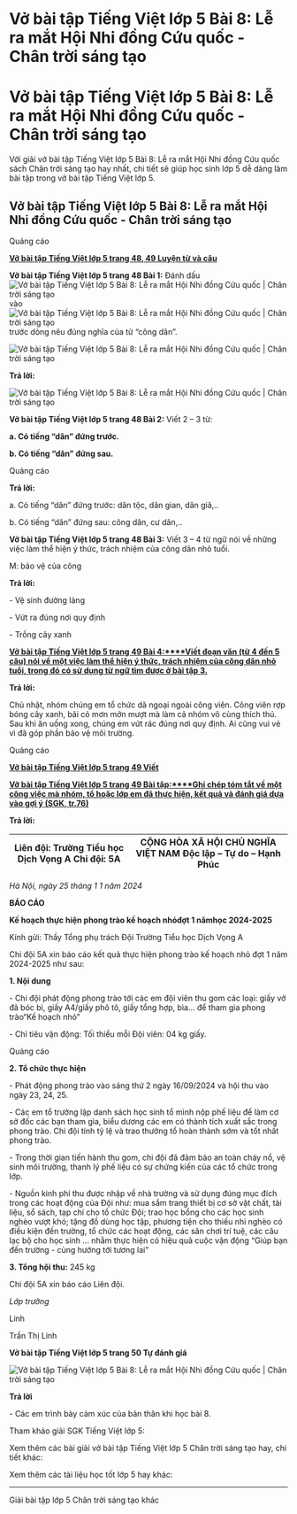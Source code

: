 # Vở bài tập Tiếng Việt lớp 5 Bài 8: Lễ ra mắt Hội Nhi đồng Cứu quốc - Chân trời sáng tạo

# Vở bài tập Tiếng Việt lớp 5 Bài 8: Lễ ra mắt Hội Nhi đồng Cứu quốc - Chân trời sáng tạo

Với giải vở bài tập Tiếng Việt lớp 5 Bài 8: Lễ ra mắt Hội Nhi đồng Cứu quốc sách Chân trời sáng tạo hay nhất, chi tiết sẽ giúp học sinh lớp 5 dễ dàng làm bài tập trong vở bài tập Tiếng Việt lớp 5.

## Vở bài tập Tiếng Việt lớp 5 Bài 8: Lễ ra mắt Hội Nhi đồng Cứu quốc - Chân trời sáng tạo

Quảng cáo

[**Vở bài tập Tiếng Việt lớp 5 trang 48, 49 Luyện từ và câu**](https://vietjack.com/vbt-tieng-viet-5-ct/luyen-tu-va-cau-trang-48-vbt-tieng-viet-5-tap-1.jsp)

**Vở bài tập Tiếng Việt lớp 5 trang 48 Bài 1:** Đánh dấu ![Vở bài tập Tiếng Việt lớp 5 Bài 8: Lễ ra mắt Hội Nhi đồng Cứu quốc | Chân trời sáng tạo](https://vietjack.com/vbt-tieng-viet-5-ct/images/bai-8-le-ra-mat-hoi-nhi-dong-cuu-quoc.PNG) vào ![Vở bài tập Tiếng Việt lớp 5 Bài 8: Lễ ra mắt Hội Nhi đồng Cứu quốc | Chân trời sáng tạo](https://vietjack.com/vbt-tieng-viet-5-ct/images/bai-8-le-ra-mat-hoi-nhi-dong-cuu-quoc-1.PNG) trước dòng nêu đúng nghĩa của từ “công dân”.

![Vở bài tập Tiếng Việt lớp 5 Bài 8: Lễ ra mắt Hội Nhi đồng Cứu quốc | Chân trời sáng tạo](https://vietjack.com/vbt-tieng-viet-5-ct/images/bai-8-le-ra-mat-hoi-nhi-dong-cuu-quoc-2.PNG)

**Trả lời:**

![Vở bài tập Tiếng Việt lớp 5 Bài 8: Lễ ra mắt Hội Nhi đồng Cứu quốc | Chân trời sáng tạo](https://vietjack.com/vbt-tieng-viet-5-ct/images/bai-8-le-ra-mat-hoi-nhi-dong-cuu-quoc-3.PNG)

**Vở bài tập Tiếng Việt lớp 5 trang 48 Bài 2:** Viết 2 – 3 từ:

**a. Có tiếng “dân” đứng trước.**

**b. Có tiếng “dân” đứng sau.**

Quảng cáo

**Trả lời:**

a. Có tiếng “dân” đứng trước: dân tộc, dân gian, dân giã,..

b. Có tiếng “dân” đứng sau: công dân, cư dân,..

**Vở bài tập Tiếng Việt lớp 5 trang 48 Bài 3:** Viết 3 – 4 từ ngữ nói về những việc làm thể hiện ý thức, trách nhiệm của công dân nhỏ tuổi.

M: bảo vệ của công

**Trả lời:**

\- Vệ sinh đường làng

\- Vứt ra đúng nơi quy định

\- Trồng cây xanh

[**Vở bài tập Tiếng Việt lớp 5 trang 49 Bài 4:****Viết đoạn văn (từ 4 đến 5 câu) nói về một việc làm thể hiện ý thức, trách nhiệm của công dân nhỏ tuổi, trong đó có sử dụng từ ngữ tìm được ở bài tập 3.**](https://vietjack.com/vbt-tieng-viet-5-ct/viet-doan-van-noi-ve-mot-viec-lam-the-hien-y-thuc-vm.jsp)

**Trả lời:**

Chủ nhật, nhóm chúng em tổ chức dã ngoại ngoài công viên. Công viên rợp bóng cây xanh, bãi cỏ mơn mởn mượt mà làm cả nhóm vô cùng thích thú. Sau khi ăn uống xong, chúng em vứt rác đúng nơi quy định. Ai cũng vui vẻ vì đã góp phần bảo vệ môi trường.

Quảng cáo

[**Vở bài tập Tiếng Việt lớp 5 trang 49 Viết**](https://vietjack.com/vbt-tieng-viet-5-ct/viet-trang-49-vbt-tieng-viet-5-tap-1.jsp)

[**Vở bài tập Tiếng Việt lớp 5 trang 49 Bài tập:****Ghi chép tóm tắt về một công việc mà nhóm, tổ hoặc lớp em đã thực hiện, kết quả và đánh giá dựa vào gợi ý (SGK, tr.76)**](https://vietjack.com/vbt-tieng-viet-5-ct/ghi-chep-tom-tat-ve-mot-cong-viec-ma-nhom-to-hoac-lop-vm.jsp)

**Trả lời:**

Liên đội: **Trường Tiểu học** **Dịch Vọng A** Chi đội: 5A |  **CỘNG HÒA XÃ HỘI CHỦ NGHĨA VIỆT NAM** Độc lập – Tự do – Hạnh Phúc  
---|---  
  
_Hà Nội, ngày 25 tháng 1_ _1 năm 2024_

**BÁO CÁO**

**Kế hoạch thực hiện phong trào kế hoạch nhỏ****đợt 1 năm****học 202****4-202****5**

Kính gửi: Thầy Tổng phụ trách Đội Trường Tiểu học Dịch Vọng A

Chi đội 5A xin báo cáo kết quả thực hiện phong trào kế hoạch nhỏ đợt 1 năm 2024-2025 như sau:

**1\. Nội dung**

\- Chi đội phát động phong trào tới các em đội viên thu gom các loại: giấy vở đã bóc bì, giấy A4/giấy phô tô, giấy tổng hợp, bìa... để tham gia phong trào“Kế hoạch nhỏ”

\- Chỉ tiêu vận động: Tối thiểu mỗi Đội viên: 04 kg giấy.

Quảng cáo

**2\. Tổ chức thực hiện**

\- Phát động phong trào vào sáng thứ 2 ngày 16/09/2024 và hội thu vào ngày 23, 24, 25.

\- Các em tổ trưởng lập danh sách học sinh tổ mình nộp phế liệu để làm cơ sở đốc các bạn tham gia, biểu dương các em có thành tích xuất sắc trong phong trào. Chi đội tính tỷ lệ và trao thưởng tổ hoàn thành sớm và tốt nhất phong trào.

\- Trong thời gian tiến hành thu gom, chi đội đã đảm bảo an toàn cháy nổ, vệ sinh môi trường, thanh lý phế liệu có sự chứng kiến của các tổ chức trong lớp.

\- Nguồn kinh phí thu được nhập về nhà trường và sử dụng đúng mục đích trong các hoạt động của Đội như: mua sắm trang thiết bị cơ sở vật chất, tài liệu, sổ sách, tạp chí cho tổ chức Đội; trao học bổng cho các học sinh nghèo vượt khó; tặng đồ dùng học tập, phương tiện cho thiếu nhi nghèo có điều kiện đến trường, tổ chức các hoạt động, các sân chơi trí tuệ, các câu lạc bộ cho học sinh ... nhằm thực hiện có hiệu quả cuộc vận động “Giúp bạn đến trường - cùng hướng tới tương lai”

**3\. Tổng hội thu:** 245 kg

Chi đội 5A xin báo cáo Liên đội.

_Lớp trưởng_

Linh

Trần Thị Linh

**Vở bài tập Tiếng Việt lớp 5 trang 50 Tự đánh giá**

![Vở bài tập Tiếng Việt lớp 5 Bài 8: Lễ ra mắt Hội Nhi đồng Cứu quốc | Chân trời sáng tạo](https://vietjack.com/vbt-tieng-viet-5-ct/images/bai-8-le-ra-mat-hoi-nhi-dong-cuu-quoc-4.PNG)

**Trả lời**

\- Các em trình bày cảm xúc của bản thân khi học bài 8.

Tham khảo giải SGK Tiếng Việt lớp 5:

Xem thêm các bài giải vở bài tập Tiếng Việt lớp 5 Chân trời sáng tạo hay, chi tiết khác:

Xem thêm các tài liệu học tốt lớp 5 hay khác:

* * *

Giải bài tập lớp 5 Chân trời sáng tạo khác
